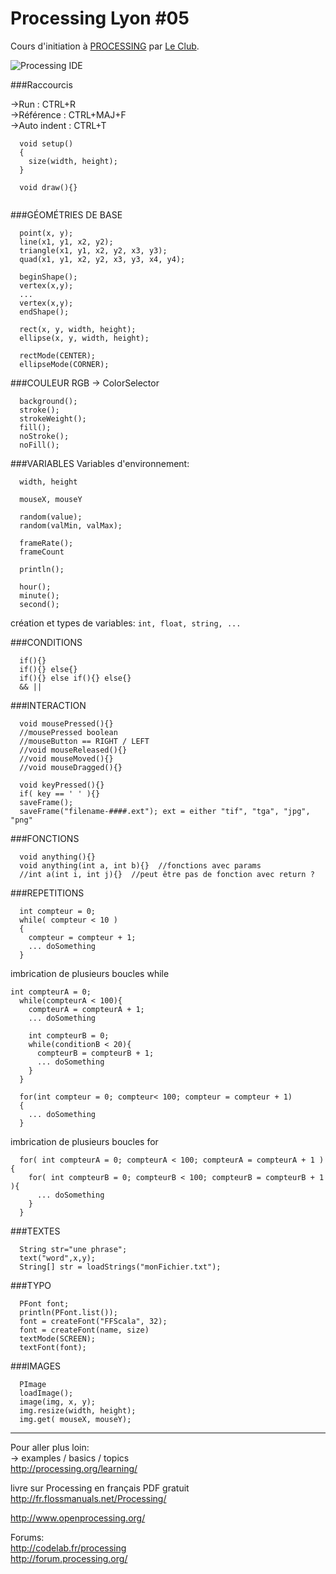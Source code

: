 # Processing Lyon #05

Cours d'initiation à [PROCESSING](http://processing.org) par [Le Club](http://leclub.github.io/p5lyon/).

![Processing IDE](https://raw.githubusercontent.com/clemsos/processing101/master/images/800px-Processing-ide.png)

###Raccourcis

->Run         : CTRL+R  
->Référence   : CTRL+MAJ+F   
->Auto indent : CTRL+T  

```
  void setup()
  {
    size(width, height);
  }
  
  void draw(){}  
  
```

###GÉOMÉTRIES DE BASE
```
  point(x, y);  
  line(x1, y1, x2, y2);  
  triangle(x1, y1, x2, y2, x3, y3);  
  quad(x1, y1, x2, y2, x3, y3, x4, y4);  
```

```
  beginShape();   
  vertex(x,y);  
  ...  
  vertex(x,y);  
  endShape();
```

```
  rect(x, y, width, height);  
  ellipse(x, y, width, height);  
```

```
  rectMode(CENTER);  
  ellipseMode(CORNER);  
```
###COULEUR RGB
-> ColorSelector  
```
  background();  
  stroke();  
  strokeWeight();  
  fill();  
  noStroke();  
  noFill();  
```
###VARIABLES
Variables d'environnement:
```
  width, height  
  
  mouseX, mouseY  
  
  random(value);  
  random(valMin, valMax);  

  frameRate();  
  frameCount  
  
  println();  
  
  hour();  
  minute();  
  second();  
```

création et types de variables:
`int, float, string, ...`

###CONDITIONS
```
  if(){}  
  if(){} else{}  
  if(){} else if(){} else{}  
  && ||  
```

###INTERACTION
```
  void mousePressed(){}  
  //mousePressed boolean  
  //mouseButton == RIGHT / LEFT  
  //void mouseReleased(){}  
  //void mouseMoved(){}  
  //void mouseDragged(){}  
  
  void keyPressed(){}  
  if( key == ' ' ){}  
  saveFrame();  
  saveFrame("filename-####.ext"); ext = either "tif", "tga", "jpg", "png"
```

###FONCTIONS
```
  void anything(){}  
  void anything(int a, int b){}  //fonctions avec params
  //int a(int i, int j){}  //peut être pas de fonction avec return ?
```

###REPETITIONS
```
  int compteur = 0;
  while( compteur < 10 )
  {
    compteur = compteur + 1;
    ... doSomething
  }  
```
imbrication de plusieurs boucles while
```
int compteurA = 0;
  while(compteurA < 100){  
    compteurA = compteurA + 1;
    ... doSomething
    
    int compteurB = 0;
    while(conditionB < 20){  
      compteurB = compteurB + 1;
      ... doSomething
    }   
  }
```
```
  for(int compteur = 0; compteur< 100; compteur = compteur + 1)
  {
    ... doSomething
  }
```
imbrication de plusieurs boucles for
```
  for( int compteurA = 0; compteurA < 100; compteurA = compteurA + 1 ){  
    for( int compteurB = 0; compteurB < 100; compteurB = compteurB + 1 ){  
      ... doSomething
    }  
  }  
```

###TEXTES
```
  String str="une phrase";  
  text("word",x,y);  
  String[] str = loadStrings("monFichier.txt");
```

###TYPO
```
  PFont font;  
  println(PFont.list());  
  font = createFont("FFScala", 32);  
  font = createFont(name, size)
  textMode(SCREEN);  
  textFont(font);
```

###IMAGES
```
  PImage  
  loadImage();  
  image(img, x, y);  
  img.resize(width, height);
  img.get( mouseX, mouseY);
```
___
Pour aller plus loin:  
-> examples / basics / topics  
http://processing.org/learning/  

livre sur Processing en français PDF gratuit  
http://fr.flossmanuals.net/Processing/  

http://www.openprocessing.org/  

Forums:  
http://codelab.fr/processing  
http://forum.processing.org/  
